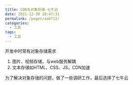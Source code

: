 ```yaml
---
title: CDN与对象存储-七牛云
date: 2021-12-30 18:47:31
permalink: /pages/aab712/
categories:
  - 工具
tags:
  - 工具
---
```



开发中时常有对象存储需求
1. 图片、视频存储，与web服务解耦
2. 文本存储如HTML、CSS、JS，CDN加速


为了解决对象存储的问题，做了一些调研工作，最后选择了七牛云



